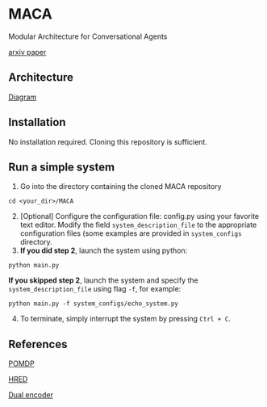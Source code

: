# MACA
Modular Architecture for Conversational Agents

[arxiv paper](https://arxiv.org/abs/1705.00673)

## Architecture
[Diagram](https://drive.google.com/open?id=0B3VG4mDUTWdINnQ1T1Bac3RQbW8)

## Installation
No installation required. Cloning this repository is sufficient.

## Run a simple system
1. Go into the directory containing the cloned MACA repository
```
cd <your_dir>/MACA
```
2. [Optional] Configure the configuration file: config.py using your favorite text editor. Modify the field `system_description_file` to the appropriate configuration files (some examples are provided in `system_configs` directory.
3. <b>If you did step 2</b>, launch the system using python:
```
python main.py
```
<b>If you skipped step 2</b>, launch the system and specify the `system_description_file` using flag `-f`, for example:
```
python main.py -f system_configs/echo_system.py
```
4. To terminate, simply interrupt the system by pressing `Ctrl + C`.

## References
[POMDP](https://github.com/mbforbes/py-pomdp)

[HRED](https://github.com/julianser/hed-dlg-truncated)

[Dual encoder](https://github.com/NicolasAG/Discriminator)
